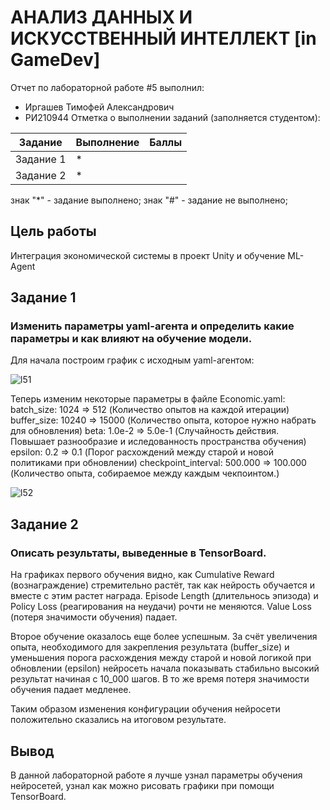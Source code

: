 # АНАЛИЗ ДАННЫХ И ИСКУССТВЕННЫЙ ИНТЕЛЛЕКТ [in GameDev]
Отчет по лабораторной работе #5 выполнил:
- Иргашев Тимофей Александрович
- РИ210944
Отметка о выполнении заданий (заполняется студентом):

| Задание | Выполнение | Баллы |
| ------ | ------ | ------ |
| Задание 1 | * |  |
| Задание 2 | * |  |

знак "*" - задание выполнено; знак "#" - задание не выполнено;

## Цель работы
Интеграция экономической системы в проект Unity и обучение ML-Agent

## Задание 1
### Изменить параметры yaml-агента и определить какие параметры и как влияют на обучение модели.
Для начала построим график с исходным yaml-агентом:

![l51](https://user-images.githubusercontent.com/103359810/209189462-3495c1d0-dc03-41c6-9090-d1ed2380fe13.PNG)

Теперь изменим некоторые параметры в файле Economic.yaml:
batch_size: 1024 => 512 (Количество опытов на каждой итерации)
buffer_size: 10240 => 15000 (Количество опыта, которое нужно набрать для обновления)
beta: 1.0e-2 => 5.0e-1 (Случайность действия. Повышает разнообразие и иследованность пространства обучения)
epsilon: 0.2 => 0.1 (Порог расхождений между старой и новой политиками при обновлении)
checkpoint_interval: 500.000 => 100.000 (Количество опыта, собираемое между каждым чекпоинтом.)

![l52](https://user-images.githubusercontent.com/103359810/209220481-146afae5-a509-4634-881b-b98225d3dd4a.PNG)

## Задание 2
### Описать результаты, выведенные в TensorBoard.
На графиках первого обучения видно, как Cumulative Reward (вознаграждение) стремительно растёт, так как нейрость обучается и вместе с этим растет награда. Episode Length (длительнось эпизода) и Policy Loss (реагирования на неудачи) рочти не меняются. Value Loss (потеря значимости обучения) падает. 

Второе обучение оказалось еще более успешным. За счёт увеличения опыта, необходимого для закрепления результата (buffer_size) и уменьшения порога расхождения между старой и новой логикой при обновлении (epsilon) нейросеть начала показывать стабильно высокий результат начиная с 10_000 шагов. В то же время потеря значимости обучения падает медленее.

Таким образом изменения конфигурации обучения нейросети положительно сказались на итоговом результате.
## Вывод
В данной лабораторной работе я лучше узнал параметры обучения нейросетей, узнал как можно рисовать графики при помощи TensorBoard.




